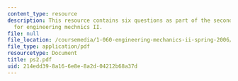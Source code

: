 ```yaml
---
content_type: resource
description: This resource contains six questions as part of the second problem set
  for engineering mechnics II.
file: null
file_location: /coursemedia/1-060-engineering-mechanics-ii-spring-2006/214edd398a166e8e8a2d04212b68a37d_ps2.pdf
file_type: application/pdf
resourcetype: Document
title: ps2.pdf
uid: 214edd39-8a16-6e8e-8a2d-04212b68a37d
---
```

